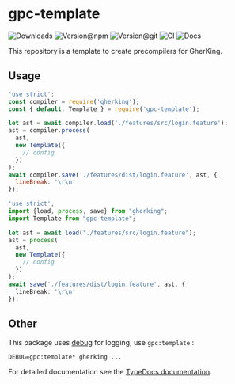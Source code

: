 # gpc-template

![Downloads](https://img.shields.io/npm/dw/gpc-template?style=flat-square) ![Version@npm](https://img.shields.io/npm/v/gpc-template?label=version%40npm&style=flat-square) ![Version@git](https://img.shields.io/github/package-json/v/gherking/gpc-template/master?label=version%40git&style=flat-square) ![CI](https://img.shields.io/github/actions/workflow/status/gherking/gpc-template/ci.yml?branch=main&label=ci&style=flat-square) ![Docs](https://img.shields.io/github/actions/workflow/status/gherking/gpc-template/docs.yml?branch=main&label=docs&style=flat-square)

This repository is a template to create precompilers for GherKing.

## Usage

```javascript
'use strict';
const compiler = require('gherking');
const { default: Template } = require('gpc-template');

let ast = await compiler.load('./features/src/login.feature');
ast = compiler.process(
  ast,
  new Template({
    // config
  })
);
await compiler.save('./features/dist/login.feature', ast, {
  lineBreak: '\r\n'
});
```

```typescript
'use strict';
import {load, process, save} from "gherking";
import Template from "gpc-template";

let ast = await load("./features/src/login.feature");
ast = process(
  ast,
  new Template({
    // config
  })
);
await save('./features/dist/login.feature', ast, {
  lineBreak: '\r\n'
});
```

## Other

This package uses [debug](https://www.npmjs.com/package/debug) for logging, use `gpc:template` :

```shell
DEBUG=gpc:template* gherking ...
```

For detailed documentation see the [TypeDocs documentation](https://gherking.github.io/gpc-template/).
